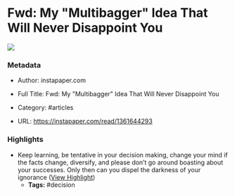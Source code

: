 # Fwd: My "Multibagger" Idea That Will Never Disappoint You

![](https://readwise-assets.s3.amazonaws.com/static/images/article1.be68295a7e40.png)

### Metadata

- Author: instapaper.com
- Full Title: Fwd: My "Multibagger" Idea That Will Never Disappoint You
- Category: #articles


- URL: https://instapaper.com/read/1361644293

### Highlights

- Keep learning, be tentative in your decision making, change your mind if the facts change, diversify, and please don’t go around boasting about your successes. Only then can you dispel the darkness of your ignorance ([View Highlight](https://instapaper.com/read/1361644293/14579828))
    - **Tags:** #decision
